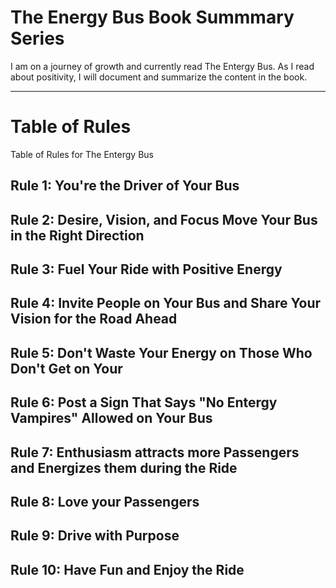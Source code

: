 # The Energy Bus Book Summmary Series
I am on a journey of growth and currently read The Entergy Bus. As I read about positivity, I will document and summarize the content in the book.

---

# Table of Rules
Table of Rules for The Entergy Bus 

## Rule 1: You're the Driver of Your Bus 
## Rule 2: Desire, Vision, and Focus Move Your Bus in the Right Direction
## Rule 3: Fuel Your Ride with Positive Energy
## Rule 4: Invite People on Your Bus and Share Your Vision for the Road Ahead
## Rule 5: Don't Waste Your Energy on Those Who Don't Get on Your
## Rule 6: Post a Sign That Says "No Entergy Vampires" Allowed on Your Bus
## Rule 7: Enthusiasm attracts more Passengers and Energizes them during the Ride
## Rule 8: Love your Passengers
## Rule 9: Drive with Purpose
## Rule 10: Have Fun and Enjoy the Ride

